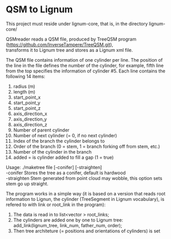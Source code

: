 # QSM to Lignum

This project must reside under lignum-core, that is, in the directory lignum-core/

QSMreader reads a QSM file, produced by TreeQSM program (https://github.com/InverseTampere/TreeQSM.git),<br />
transforms it to Lignum tree and stores as a Lignum xml file. <br />

The QSM file contains information of one cylinder per line. The position of the line in the file defines the number of the cylinder, for example, fifth line from the top specifies the information of cylinder #5.
Each line contains the following 14 items:
1. radius (m)
2. length (m)
3. start_point_x
4. start_point_y
5. start_point_z
6. axis_direction_x
7. axis_direction_y
8. axis_direction_z
9. Number of parent cylinder
10. Number of next cylinder (= 0, if no next cylinder)
11. Index of the branch the cylinder belongs to
12. Order of the branch (0 = stem, 1 = branch forking off from stem, etc.)
13. Number of the cylinder in the branch
14. added = is cylinder added to fill a gap (1 = true)

Usage: ./maketree file [-conifer] [-straighten] <br />
-conifer     Stores the tree as a conifer, default is hardwood <br />
-straighten	  Stem generated from point cloud may wobble, this option sets stem go up straight.<br />


The program works in a simple way (it is based on a version that reads root information to Lignun, the cylinder (TreeSegment in Lignum vocabulary), is refered to with link or root_link in the program):
1. The data is read in to list<vector<string> > root_links;
2. The cylinders are added one by one to Lignum tree: add_link(lignum_tree, link_num, father_num, order);
3. Then tree architeture (= positions and orientations of cylinders) is set

